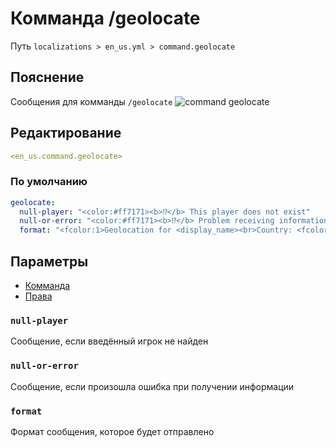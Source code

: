 # Комманда /geolocate
Путь `localizations > en_us.yml > command.geolocate`

## Пояснение
Сообщения для комманды `/geolocate`
![command geolocate](/commandgeolocate.png)

## Редактирование
```yaml
<en_us.command.geolocate>
```

### По умолчанию
```yaml
geolocate:
  null-player: "<color:#ff7171><b>⁉</b> This player does not exist"
  null-or-error: "<color:#ff7171><b>⁉</b> Problem receiving information, try again"
  format: "<fcolor:1>Geolocation for <display_name><br>Country: <fcolor:2><country><br><fcolor:1>Region: <fcolor:2><region_name><br><fcolor:1>City: <fcolor:2><city><br><fcolor:1>Timezone: <fcolor:2><timezone><br><fcolor:1>Mobile connection: <fcolor:2><mobile><br><fcolor:1>VPN: <fcolor:2><proxy><br><fcolor:1>Hosting: <fcolor:2><hosting><br><fcolor:1>IP: <fcolor:2><query>"
```

## Параметры

- [Комманда](/docs/command/geolocate/)
- [Права](/docs/permission/command/geolocate/)

### `null-player`

Сообщение, если введённый игрок не найден

### `null-or-error`

Сообщение, если произошла ошибка при получении информации

### `format`

Формат сообщения, которое будет отправлено

